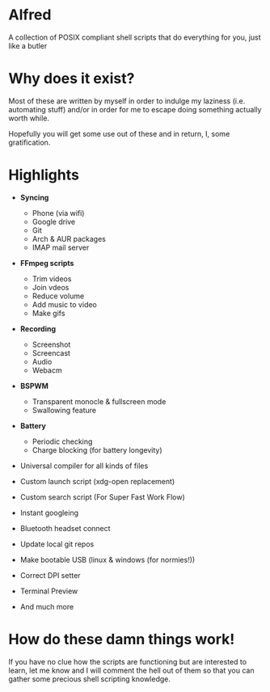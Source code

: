 # Alfred
A collection of POSIX compliant shell scripts that do everything for you, just like a butler

# Why does it exist?
Most of these are written by myself in order to indulge my laziness 
(i.e. automating stuff) and/or in order for me to escape doing something actually worth while.

Hopefully you will get some use out of these 
and in return, I, some gratification.

# Highlights

   * **Syncing**
      * Phone (via wifi)
      * Google drive
      * Git
      * Arch & AUR packages
      * IMAP mail server

   * **FFmpeg scripts**
      * Trim videos
      * Join vdeos
      * Reduce volume
      * Add music to video
      * Make gifs

   * **Recording**
      * Screenshot
      * Screencast
      * Audio
      * Webacm

   * **BSPWM**
      * Transparent monocle & fullscreen mode
      * Swallowing feature

   * **Battery**
       * Periodic checking
       * Charge blocking (for battery longevity)

   * Universal compiler for all kinds of files
   * Custom launch script (xdg-open replacement)
   * Custom search script (For Super Fast Work Flow)
   * Instant googleing
   * Bluetooth headset connect
   * Update local git repos
   * Make bootable USB (linux & windows (for normies!))
   * Correct DPI setter
   * Terminal Preview
   * And much more


# How do these damn things work!

If you have no clue how the scripts are functioning but are interested to learn, let me know and I will comment the hell out of them so that you can gather some precious shell scripting knowledge.

